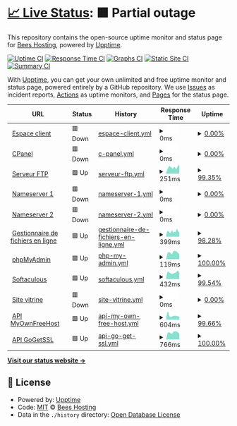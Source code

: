 # [📈 Live Status](https://status.beeshosting.eu.org): <!--live status--> **🟧 Partial outage**

This repository contains the open-source uptime monitor and status page for [Bees Hosting](www.beeshosting.fr), powered by [Upptime](https://github.com/upptime/upptime).

[![Uptime CI](https://github.com/Bees-Hosting/statuspage/workflows/Uptime%20CI/badge.svg)](https://github.com/Bees-Hosting/statuspage/actions?query=workflow%3A%22Uptime+CI%22)
[![Response Time CI](https://github.com/Bees-Hosting/statuspage/workflows/Response%20Time%20CI/badge.svg)](https://github.com/Bees-Hosting/statuspage/actions?query=workflow%3A%22Response+Time+CI%22)
[![Graphs CI](https://github.com/Bees-Hosting/statuspage/workflows/Graphs%20CI/badge.svg)](https://github.com/Bees-Hosting/statuspage/actions?query=workflow%3A%22Graphs+CI%22)
[![Static Site CI](https://github.com/Bees-Hosting/statuspage/workflows/Static%20Site%20CI/badge.svg)](https://github.com/Bees-Hosting/statuspage/actions?query=workflow%3A%22Static+Site+CI%22)
[![Summary CI](https://github.com/Bees-Hosting/statuspage/workflows/Summary%20CI/badge.svg)](https://github.com/Bees-Hosting/statuspage/actions?query=workflow%3A%22Summary+CI%22)

With [Upptime](https://upptime.js.org), you can get your own unlimited and free uptime monitor and status page, powered entirely by a GitHub repository. We use [Issues](https://github.com/Bees-Hosting/statuspage/issues) as incident reports, [Actions](https://github.com/Bees-Hosting/statuspage/actions) as uptime monitors, and [Pages](https://status.beeshosting.eu.org) for the status page.

<!--start: status pages-->
<!-- This summary is generated by Upptime (https://github.com/upptime/upptime) -->
<!-- Do not edit this manually, your changes will be overwritten -->
<!-- prettier-ignore -->
| URL | Status | History | Response Time | Uptime |
| --- | ------ | ------- | ------------- | ------ |
| <img alt="" src="https://icons.duckduckgo.com/ip3/my.beeshosting.eu.org.ico" height="13"> [Espace client](https://my.beeshosting.eu.org) | 🟥 Down | [espace-client.yml](https://github.com/beestechmedia/statuspage/commits/HEAD/history/espace-client.yml) | <details><summary><img alt="Response time graph" src="./graphs/espace-client/response-time-week.png" height="20"> 0ms</summary><br><a href="https://status.beeshosting.eu.org/history/espace-client"><img alt="Response time 1437" src="https://img.shields.io/endpoint?url=https%3A%2F%2Fraw.githubusercontent.com%2Fbeestechmedia%2Fstatuspage%2FHEAD%2Fapi%2Fespace-client%2Fresponse-time.json"></a><br><a href="https://status.beeshosting.eu.org/history/espace-client"><img alt="24-hour response time 0" src="https://img.shields.io/endpoint?url=https%3A%2F%2Fraw.githubusercontent.com%2Fbeestechmedia%2Fstatuspage%2FHEAD%2Fapi%2Fespace-client%2Fresponse-time-day.json"></a><br><a href="https://status.beeshosting.eu.org/history/espace-client"><img alt="7-day response time 0" src="https://img.shields.io/endpoint?url=https%3A%2F%2Fraw.githubusercontent.com%2Fbeestechmedia%2Fstatuspage%2FHEAD%2Fapi%2Fespace-client%2Fresponse-time-week.json"></a><br><a href="https://status.beeshosting.eu.org/history/espace-client"><img alt="30-day response time 0" src="https://img.shields.io/endpoint?url=https%3A%2F%2Fraw.githubusercontent.com%2Fbeestechmedia%2Fstatuspage%2FHEAD%2Fapi%2Fespace-client%2Fresponse-time-month.json"></a><br><a href="https://status.beeshosting.eu.org/history/espace-client"><img alt="1-year response time 1437" src="https://img.shields.io/endpoint?url=https%3A%2F%2Fraw.githubusercontent.com%2Fbeestechmedia%2Fstatuspage%2FHEAD%2Fapi%2Fespace-client%2Fresponse-time-year.json"></a></details> | <details><summary><a href="https://status.beeshosting.eu.org/history/espace-client">0.00%</a></summary><a href="https://status.beeshosting.eu.org/history/espace-client"><img alt="All-time uptime 47.16%" src="https://img.shields.io/endpoint?url=https%3A%2F%2Fraw.githubusercontent.com%2Fbeestechmedia%2Fstatuspage%2FHEAD%2Fapi%2Fespace-client%2Fuptime.json"></a><br><a href="https://status.beeshosting.eu.org/history/espace-client"><img alt="24-hour uptime 0.00%" src="https://img.shields.io/endpoint?url=https%3A%2F%2Fraw.githubusercontent.com%2Fbeestechmedia%2Fstatuspage%2FHEAD%2Fapi%2Fespace-client%2Fuptime-day.json"></a><br><a href="https://status.beeshosting.eu.org/history/espace-client"><img alt="7-day uptime 0.00%" src="https://img.shields.io/endpoint?url=https%3A%2F%2Fraw.githubusercontent.com%2Fbeestechmedia%2Fstatuspage%2FHEAD%2Fapi%2Fespace-client%2Fuptime-week.json"></a><br><a href="https://status.beeshosting.eu.org/history/espace-client"><img alt="30-day uptime 1.38%" src="https://img.shields.io/endpoint?url=https%3A%2F%2Fraw.githubusercontent.com%2Fbeestechmedia%2Fstatuspage%2FHEAD%2Fapi%2Fespace-client%2Fuptime-month.json"></a><br><a href="https://status.beeshosting.eu.org/history/espace-client"><img alt="1-year uptime 47.16%" src="https://img.shields.io/endpoint?url=https%3A%2F%2Fraw.githubusercontent.com%2Fbeestechmedia%2Fstatuspage%2FHEAD%2Fapi%2Fespace-client%2Fuptime-year.json"></a></details>
| <img alt="" src="https://icons.duckduckgo.com/ip3/cpanel.beeshosting.eu.org.ico" height="13"> [CPanel](https://cpanel.beeshosting.eu.org) | 🟥 Down | [c-panel.yml](https://github.com/beestechmedia/statuspage/commits/HEAD/history/c-panel.yml) | <details><summary><img alt="Response time graph" src="./graphs/c-panel/response-time-week.png" height="20"> 0ms</summary><br><a href="https://status.beeshosting.eu.org/history/c-panel"><img alt="Response time 1089" src="https://img.shields.io/endpoint?url=https%3A%2F%2Fraw.githubusercontent.com%2Fbeestechmedia%2Fstatuspage%2FHEAD%2Fapi%2Fc-panel%2Fresponse-time.json"></a><br><a href="https://status.beeshosting.eu.org/history/c-panel"><img alt="24-hour response time 0" src="https://img.shields.io/endpoint?url=https%3A%2F%2Fraw.githubusercontent.com%2Fbeestechmedia%2Fstatuspage%2FHEAD%2Fapi%2Fc-panel%2Fresponse-time-day.json"></a><br><a href="https://status.beeshosting.eu.org/history/c-panel"><img alt="7-day response time 0" src="https://img.shields.io/endpoint?url=https%3A%2F%2Fraw.githubusercontent.com%2Fbeestechmedia%2Fstatuspage%2FHEAD%2Fapi%2Fc-panel%2Fresponse-time-week.json"></a><br><a href="https://status.beeshosting.eu.org/history/c-panel"><img alt="30-day response time 0" src="https://img.shields.io/endpoint?url=https%3A%2F%2Fraw.githubusercontent.com%2Fbeestechmedia%2Fstatuspage%2FHEAD%2Fapi%2Fc-panel%2Fresponse-time-month.json"></a><br><a href="https://status.beeshosting.eu.org/history/c-panel"><img alt="1-year response time 1089" src="https://img.shields.io/endpoint?url=https%3A%2F%2Fraw.githubusercontent.com%2Fbeestechmedia%2Fstatuspage%2FHEAD%2Fapi%2Fc-panel%2Fresponse-time-year.json"></a></details> | <details><summary><a href="https://status.beeshosting.eu.org/history/c-panel">0.00%</a></summary><a href="https://status.beeshosting.eu.org/history/c-panel"><img alt="All-time uptime 50.04%" src="https://img.shields.io/endpoint?url=https%3A%2F%2Fraw.githubusercontent.com%2Fbeestechmedia%2Fstatuspage%2FHEAD%2Fapi%2Fc-panel%2Fuptime.json"></a><br><a href="https://status.beeshosting.eu.org/history/c-panel"><img alt="24-hour uptime 0.00%" src="https://img.shields.io/endpoint?url=https%3A%2F%2Fraw.githubusercontent.com%2Fbeestechmedia%2Fstatuspage%2FHEAD%2Fapi%2Fc-panel%2Fuptime-day.json"></a><br><a href="https://status.beeshosting.eu.org/history/c-panel"><img alt="7-day uptime 0.00%" src="https://img.shields.io/endpoint?url=https%3A%2F%2Fraw.githubusercontent.com%2Fbeestechmedia%2Fstatuspage%2FHEAD%2Fapi%2Fc-panel%2Fuptime-week.json"></a><br><a href="https://status.beeshosting.eu.org/history/c-panel"><img alt="30-day uptime 1.38%" src="https://img.shields.io/endpoint?url=https%3A%2F%2Fraw.githubusercontent.com%2Fbeestechmedia%2Fstatuspage%2FHEAD%2Fapi%2Fc-panel%2Fuptime-month.json"></a><br><a href="https://status.beeshosting.eu.org/history/c-panel"><img alt="1-year uptime 50.04%" src="https://img.shields.io/endpoint?url=https%3A%2F%2Fraw.githubusercontent.com%2Fbeestechmedia%2Fstatuspage%2FHEAD%2Fapi%2Fc-panel%2Fuptime-year.json"></a></details>
| <img alt="" src="https://icons.duckduckgo.com/ip3/null.ico" height="13"> [Serveur FTP](ftpupload.net) | 🟩 Up | [serveur-ftp.yml](https://github.com/beestechmedia/statuspage/commits/HEAD/history/serveur-ftp.yml) | <details><summary><img alt="Response time graph" src="./graphs/serveur-ftp/response-time-week.png" height="20"> 251ms</summary><br><a href="https://status.beeshosting.eu.org/history/serveur-ftp"><img alt="Response time 252" src="https://img.shields.io/endpoint?url=https%3A%2F%2Fraw.githubusercontent.com%2Fbeestechmedia%2Fstatuspage%2FHEAD%2Fapi%2Fserveur-ftp%2Fresponse-time.json"></a><br><a href="https://status.beeshosting.eu.org/history/serveur-ftp"><img alt="24-hour response time 347" src="https://img.shields.io/endpoint?url=https%3A%2F%2Fraw.githubusercontent.com%2Fbeestechmedia%2Fstatuspage%2FHEAD%2Fapi%2Fserveur-ftp%2Fresponse-time-day.json"></a><br><a href="https://status.beeshosting.eu.org/history/serveur-ftp"><img alt="7-day response time 251" src="https://img.shields.io/endpoint?url=https%3A%2F%2Fraw.githubusercontent.com%2Fbeestechmedia%2Fstatuspage%2FHEAD%2Fapi%2Fserveur-ftp%2Fresponse-time-week.json"></a><br><a href="https://status.beeshosting.eu.org/history/serveur-ftp"><img alt="30-day response time 257" src="https://img.shields.io/endpoint?url=https%3A%2F%2Fraw.githubusercontent.com%2Fbeestechmedia%2Fstatuspage%2FHEAD%2Fapi%2Fserveur-ftp%2Fresponse-time-month.json"></a><br><a href="https://status.beeshosting.eu.org/history/serveur-ftp"><img alt="1-year response time 252" src="https://img.shields.io/endpoint?url=https%3A%2F%2Fraw.githubusercontent.com%2Fbeestechmedia%2Fstatuspage%2FHEAD%2Fapi%2Fserveur-ftp%2Fresponse-time-year.json"></a></details> | <details><summary><a href="https://status.beeshosting.eu.org/history/serveur-ftp">99.35%</a></summary><a href="https://status.beeshosting.eu.org/history/serveur-ftp"><img alt="All-time uptime 99.76%" src="https://img.shields.io/endpoint?url=https%3A%2F%2Fraw.githubusercontent.com%2Fbeestechmedia%2Fstatuspage%2FHEAD%2Fapi%2Fserveur-ftp%2Fuptime.json"></a><br><a href="https://status.beeshosting.eu.org/history/serveur-ftp"><img alt="24-hour uptime 100.00%" src="https://img.shields.io/endpoint?url=https%3A%2F%2Fraw.githubusercontent.com%2Fbeestechmedia%2Fstatuspage%2FHEAD%2Fapi%2Fserveur-ftp%2Fuptime-day.json"></a><br><a href="https://status.beeshosting.eu.org/history/serveur-ftp"><img alt="7-day uptime 99.35%" src="https://img.shields.io/endpoint?url=https%3A%2F%2Fraw.githubusercontent.com%2Fbeestechmedia%2Fstatuspage%2FHEAD%2Fapi%2Fserveur-ftp%2Fuptime-week.json"></a><br><a href="https://status.beeshosting.eu.org/history/serveur-ftp"><img alt="30-day uptime 99.85%" src="https://img.shields.io/endpoint?url=https%3A%2F%2Fraw.githubusercontent.com%2Fbeestechmedia%2Fstatuspage%2FHEAD%2Fapi%2Fserveur-ftp%2Fuptime-month.json"></a><br><a href="https://status.beeshosting.eu.org/history/serveur-ftp"><img alt="1-year uptime 99.76%" src="https://img.shields.io/endpoint?url=https%3A%2F%2Fraw.githubusercontent.com%2Fbeestechmedia%2Fstatuspage%2FHEAD%2Fapi%2Fserveur-ftp%2Fuptime-year.json"></a></details>
| <img alt="" src="https://icons.duckduckgo.com/ip3/null.ico" height="13"> [Nameserver 1](ns1.bs.cluster.ws) | 🟥 Down | [nameserver-1.yml](https://github.com/beestechmedia/statuspage/commits/HEAD/history/nameserver-1.yml) | <details><summary><img alt="Response time graph" src="./graphs/nameserver-1/response-time-week.png" height="20"> 0ms</summary><br><a href="https://status.beeshosting.eu.org/history/nameserver-1"><img alt="Response time 191" src="https://img.shields.io/endpoint?url=https%3A%2F%2Fraw.githubusercontent.com%2Fbeestechmedia%2Fstatuspage%2FHEAD%2Fapi%2Fnameserver-1%2Fresponse-time.json"></a><br><a href="https://status.beeshosting.eu.org/history/nameserver-1"><img alt="24-hour response time 0" src="https://img.shields.io/endpoint?url=https%3A%2F%2Fraw.githubusercontent.com%2Fbeestechmedia%2Fstatuspage%2FHEAD%2Fapi%2Fnameserver-1%2Fresponse-time-day.json"></a><br><a href="https://status.beeshosting.eu.org/history/nameserver-1"><img alt="7-day response time 0" src="https://img.shields.io/endpoint?url=https%3A%2F%2Fraw.githubusercontent.com%2Fbeestechmedia%2Fstatuspage%2FHEAD%2Fapi%2Fnameserver-1%2Fresponse-time-week.json"></a><br><a href="https://status.beeshosting.eu.org/history/nameserver-1"><img alt="30-day response time 0" src="https://img.shields.io/endpoint?url=https%3A%2F%2Fraw.githubusercontent.com%2Fbeestechmedia%2Fstatuspage%2FHEAD%2Fapi%2Fnameserver-1%2Fresponse-time-month.json"></a><br><a href="https://status.beeshosting.eu.org/history/nameserver-1"><img alt="1-year response time 191" src="https://img.shields.io/endpoint?url=https%3A%2F%2Fraw.githubusercontent.com%2Fbeestechmedia%2Fstatuspage%2FHEAD%2Fapi%2Fnameserver-1%2Fresponse-time-year.json"></a></details> | <details><summary><a href="https://status.beeshosting.eu.org/history/nameserver-1">0.00%</a></summary><a href="https://status.beeshosting.eu.org/history/nameserver-1"><img alt="All-time uptime 47.57%" src="https://img.shields.io/endpoint?url=https%3A%2F%2Fraw.githubusercontent.com%2Fbeestechmedia%2Fstatuspage%2FHEAD%2Fapi%2Fnameserver-1%2Fuptime.json"></a><br><a href="https://status.beeshosting.eu.org/history/nameserver-1"><img alt="24-hour uptime 0.00%" src="https://img.shields.io/endpoint?url=https%3A%2F%2Fraw.githubusercontent.com%2Fbeestechmedia%2Fstatuspage%2FHEAD%2Fapi%2Fnameserver-1%2Fuptime-day.json"></a><br><a href="https://status.beeshosting.eu.org/history/nameserver-1"><img alt="7-day uptime 0.00%" src="https://img.shields.io/endpoint?url=https%3A%2F%2Fraw.githubusercontent.com%2Fbeestechmedia%2Fstatuspage%2FHEAD%2Fapi%2Fnameserver-1%2Fuptime-week.json"></a><br><a href="https://status.beeshosting.eu.org/history/nameserver-1"><img alt="30-day uptime 1.38%" src="https://img.shields.io/endpoint?url=https%3A%2F%2Fraw.githubusercontent.com%2Fbeestechmedia%2Fstatuspage%2FHEAD%2Fapi%2Fnameserver-1%2Fuptime-month.json"></a><br><a href="https://status.beeshosting.eu.org/history/nameserver-1"><img alt="1-year uptime 47.57%" src="https://img.shields.io/endpoint?url=https%3A%2F%2Fraw.githubusercontent.com%2Fbeestechmedia%2Fstatuspage%2FHEAD%2Fapi%2Fnameserver-1%2Fuptime-year.json"></a></details>
| <img alt="" src="https://icons.duckduckgo.com/ip3/null.ico" height="13"> [Nameserver 2](ns2.bs.cluster.ws) | 🟥 Down | [nameserver-2.yml](https://github.com/beestechmedia/statuspage/commits/HEAD/history/nameserver-2.yml) | <details><summary><img alt="Response time graph" src="./graphs/nameserver-2/response-time-week.png" height="20"> 0ms</summary><br><a href="https://status.beeshosting.eu.org/history/nameserver-2"><img alt="Response time 172" src="https://img.shields.io/endpoint?url=https%3A%2F%2Fraw.githubusercontent.com%2Fbeestechmedia%2Fstatuspage%2FHEAD%2Fapi%2Fnameserver-2%2Fresponse-time.json"></a><br><a href="https://status.beeshosting.eu.org/history/nameserver-2"><img alt="24-hour response time 0" src="https://img.shields.io/endpoint?url=https%3A%2F%2Fraw.githubusercontent.com%2Fbeestechmedia%2Fstatuspage%2FHEAD%2Fapi%2Fnameserver-2%2Fresponse-time-day.json"></a><br><a href="https://status.beeshosting.eu.org/history/nameserver-2"><img alt="7-day response time 0" src="https://img.shields.io/endpoint?url=https%3A%2F%2Fraw.githubusercontent.com%2Fbeestechmedia%2Fstatuspage%2FHEAD%2Fapi%2Fnameserver-2%2Fresponse-time-week.json"></a><br><a href="https://status.beeshosting.eu.org/history/nameserver-2"><img alt="30-day response time 0" src="https://img.shields.io/endpoint?url=https%3A%2F%2Fraw.githubusercontent.com%2Fbeestechmedia%2Fstatuspage%2FHEAD%2Fapi%2Fnameserver-2%2Fresponse-time-month.json"></a><br><a href="https://status.beeshosting.eu.org/history/nameserver-2"><img alt="1-year response time 172" src="https://img.shields.io/endpoint?url=https%3A%2F%2Fraw.githubusercontent.com%2Fbeestechmedia%2Fstatuspage%2FHEAD%2Fapi%2Fnameserver-2%2Fresponse-time-year.json"></a></details> | <details><summary><a href="https://status.beeshosting.eu.org/history/nameserver-2">0.00%</a></summary><a href="https://status.beeshosting.eu.org/history/nameserver-2"><img alt="All-time uptime 47.56%" src="https://img.shields.io/endpoint?url=https%3A%2F%2Fraw.githubusercontent.com%2Fbeestechmedia%2Fstatuspage%2FHEAD%2Fapi%2Fnameserver-2%2Fuptime.json"></a><br><a href="https://status.beeshosting.eu.org/history/nameserver-2"><img alt="24-hour uptime 0.00%" src="https://img.shields.io/endpoint?url=https%3A%2F%2Fraw.githubusercontent.com%2Fbeestechmedia%2Fstatuspage%2FHEAD%2Fapi%2Fnameserver-2%2Fuptime-day.json"></a><br><a href="https://status.beeshosting.eu.org/history/nameserver-2"><img alt="7-day uptime 0.00%" src="https://img.shields.io/endpoint?url=https%3A%2F%2Fraw.githubusercontent.com%2Fbeestechmedia%2Fstatuspage%2FHEAD%2Fapi%2Fnameserver-2%2Fuptime-week.json"></a><br><a href="https://status.beeshosting.eu.org/history/nameserver-2"><img alt="30-day uptime 1.38%" src="https://img.shields.io/endpoint?url=https%3A%2F%2Fraw.githubusercontent.com%2Fbeestechmedia%2Fstatuspage%2FHEAD%2Fapi%2Fnameserver-2%2Fuptime-month.json"></a><br><a href="https://status.beeshosting.eu.org/history/nameserver-2"><img alt="1-year uptime 47.56%" src="https://img.shields.io/endpoint?url=https%3A%2F%2Fraw.githubusercontent.com%2Fbeestechmedia%2Fstatuspage%2FHEAD%2Fapi%2Fnameserver-2%2Fuptime-year.json"></a></details>
| <img alt="" src="https://icons.duckduckgo.com/ip3/filemanager.ai.ico" height="13"> [Gestionnaire de fichiers en ligne](https://filemanager.ai/new/) | 🟩 Up | [gestionnaire-de-fichiers-en-ligne.yml](https://github.com/beestechmedia/statuspage/commits/HEAD/history/gestionnaire-de-fichiers-en-ligne.yml) | <details><summary><img alt="Response time graph" src="./graphs/gestionnaire-de-fichiers-en-ligne/response-time-week.png" height="20"> 399ms</summary><br><a href="https://status.beeshosting.eu.org/history/gestionnaire-de-fichiers-en-ligne"><img alt="Response time 753" src="https://img.shields.io/endpoint?url=https%3A%2F%2Fraw.githubusercontent.com%2Fbeestechmedia%2Fstatuspage%2FHEAD%2Fapi%2Fgestionnaire-de-fichiers-en-ligne%2Fresponse-time.json"></a><br><a href="https://status.beeshosting.eu.org/history/gestionnaire-de-fichiers-en-ligne"><img alt="24-hour response time 343" src="https://img.shields.io/endpoint?url=https%3A%2F%2Fraw.githubusercontent.com%2Fbeestechmedia%2Fstatuspage%2FHEAD%2Fapi%2Fgestionnaire-de-fichiers-en-ligne%2Fresponse-time-day.json"></a><br><a href="https://status.beeshosting.eu.org/history/gestionnaire-de-fichiers-en-ligne"><img alt="7-day response time 399" src="https://img.shields.io/endpoint?url=https%3A%2F%2Fraw.githubusercontent.com%2Fbeestechmedia%2Fstatuspage%2FHEAD%2Fapi%2Fgestionnaire-de-fichiers-en-ligne%2Fresponse-time-week.json"></a><br><a href="https://status.beeshosting.eu.org/history/gestionnaire-de-fichiers-en-ligne"><img alt="30-day response time 395" src="https://img.shields.io/endpoint?url=https%3A%2F%2Fraw.githubusercontent.com%2Fbeestechmedia%2Fstatuspage%2FHEAD%2Fapi%2Fgestionnaire-de-fichiers-en-ligne%2Fresponse-time-month.json"></a><br><a href="https://status.beeshosting.eu.org/history/gestionnaire-de-fichiers-en-ligne"><img alt="1-year response time 753" src="https://img.shields.io/endpoint?url=https%3A%2F%2Fraw.githubusercontent.com%2Fbeestechmedia%2Fstatuspage%2FHEAD%2Fapi%2Fgestionnaire-de-fichiers-en-ligne%2Fresponse-time-year.json"></a></details> | <details><summary><a href="https://status.beeshosting.eu.org/history/gestionnaire-de-fichiers-en-ligne">98.28%</a></summary><a href="https://status.beeshosting.eu.org/history/gestionnaire-de-fichiers-en-ligne"><img alt="All-time uptime 99.15%" src="https://img.shields.io/endpoint?url=https%3A%2F%2Fraw.githubusercontent.com%2Fbeestechmedia%2Fstatuspage%2FHEAD%2Fapi%2Fgestionnaire-de-fichiers-en-ligne%2Fuptime.json"></a><br><a href="https://status.beeshosting.eu.org/history/gestionnaire-de-fichiers-en-ligne"><img alt="24-hour uptime 100.00%" src="https://img.shields.io/endpoint?url=https%3A%2F%2Fraw.githubusercontent.com%2Fbeestechmedia%2Fstatuspage%2FHEAD%2Fapi%2Fgestionnaire-de-fichiers-en-ligne%2Fuptime-day.json"></a><br><a href="https://status.beeshosting.eu.org/history/gestionnaire-de-fichiers-en-ligne"><img alt="7-day uptime 98.28%" src="https://img.shields.io/endpoint?url=https%3A%2F%2Fraw.githubusercontent.com%2Fbeestechmedia%2Fstatuspage%2FHEAD%2Fapi%2Fgestionnaire-de-fichiers-en-ligne%2Fuptime-week.json"></a><br><a href="https://status.beeshosting.eu.org/history/gestionnaire-de-fichiers-en-ligne"><img alt="30-day uptime 99.46%" src="https://img.shields.io/endpoint?url=https%3A%2F%2Fraw.githubusercontent.com%2Fbeestechmedia%2Fstatuspage%2FHEAD%2Fapi%2Fgestionnaire-de-fichiers-en-ligne%2Fuptime-month.json"></a><br><a href="https://status.beeshosting.eu.org/history/gestionnaire-de-fichiers-en-ligne"><img alt="1-year uptime 99.15%" src="https://img.shields.io/endpoint?url=https%3A%2F%2Fraw.githubusercontent.com%2Fbeestechmedia%2Fstatuspage%2FHEAD%2Fapi%2Fgestionnaire-de-fichiers-en-ligne%2Fuptime-year.json"></a></details>
| <img alt="" src="https://icons.duckduckgo.com/ip3/null.ico" height="13"> [phpMyAdmin](185.27.134.10) | 🟩 Up | [php-my-admin.yml](https://github.com/beestechmedia/statuspage/commits/HEAD/history/php-my-admin.yml) | <details><summary><img alt="Response time graph" src="./graphs/php-my-admin/response-time-week.png" height="20"> 119ms</summary><br><a href="https://status.beeshosting.eu.org/history/php-my-admin"><img alt="Response time 116" src="https://img.shields.io/endpoint?url=https%3A%2F%2Fraw.githubusercontent.com%2Fbeestechmedia%2Fstatuspage%2FHEAD%2Fapi%2Fphp-my-admin%2Fresponse-time.json"></a><br><a href="https://status.beeshosting.eu.org/history/php-my-admin"><img alt="24-hour response time 89" src="https://img.shields.io/endpoint?url=https%3A%2F%2Fraw.githubusercontent.com%2Fbeestechmedia%2Fstatuspage%2FHEAD%2Fapi%2Fphp-my-admin%2Fresponse-time-day.json"></a><br><a href="https://status.beeshosting.eu.org/history/php-my-admin"><img alt="7-day response time 119" src="https://img.shields.io/endpoint?url=https%3A%2F%2Fraw.githubusercontent.com%2Fbeestechmedia%2Fstatuspage%2FHEAD%2Fapi%2Fphp-my-admin%2Fresponse-time-week.json"></a><br><a href="https://status.beeshosting.eu.org/history/php-my-admin"><img alt="30-day response time 118" src="https://img.shields.io/endpoint?url=https%3A%2F%2Fraw.githubusercontent.com%2Fbeestechmedia%2Fstatuspage%2FHEAD%2Fapi%2Fphp-my-admin%2Fresponse-time-month.json"></a><br><a href="https://status.beeshosting.eu.org/history/php-my-admin"><img alt="1-year response time 116" src="https://img.shields.io/endpoint?url=https%3A%2F%2Fraw.githubusercontent.com%2Fbeestechmedia%2Fstatuspage%2FHEAD%2Fapi%2Fphp-my-admin%2Fresponse-time-year.json"></a></details> | <details><summary><a href="https://status.beeshosting.eu.org/history/php-my-admin">100.00%</a></summary><a href="https://status.beeshosting.eu.org/history/php-my-admin"><img alt="All-time uptime 99.88%" src="https://img.shields.io/endpoint?url=https%3A%2F%2Fraw.githubusercontent.com%2Fbeestechmedia%2Fstatuspage%2FHEAD%2Fapi%2Fphp-my-admin%2Fuptime.json"></a><br><a href="https://status.beeshosting.eu.org/history/php-my-admin"><img alt="24-hour uptime 100.00%" src="https://img.shields.io/endpoint?url=https%3A%2F%2Fraw.githubusercontent.com%2Fbeestechmedia%2Fstatuspage%2FHEAD%2Fapi%2Fphp-my-admin%2Fuptime-day.json"></a><br><a href="https://status.beeshosting.eu.org/history/php-my-admin"><img alt="7-day uptime 100.00%" src="https://img.shields.io/endpoint?url=https%3A%2F%2Fraw.githubusercontent.com%2Fbeestechmedia%2Fstatuspage%2FHEAD%2Fapi%2Fphp-my-admin%2Fuptime-week.json"></a><br><a href="https://status.beeshosting.eu.org/history/php-my-admin"><img alt="30-day uptime 100.00%" src="https://img.shields.io/endpoint?url=https%3A%2F%2Fraw.githubusercontent.com%2Fbeestechmedia%2Fstatuspage%2FHEAD%2Fapi%2Fphp-my-admin%2Fuptime-month.json"></a><br><a href="https://status.beeshosting.eu.org/history/php-my-admin"><img alt="1-year uptime 99.88%" src="https://img.shields.io/endpoint?url=https%3A%2F%2Fraw.githubusercontent.com%2Fbeestechmedia%2Fstatuspage%2FHEAD%2Fapi%2Fphp-my-admin%2Fuptime-year.json"></a></details>
| <img alt="" src="https://icons.duckduckgo.com/ip3/null.ico" height="13"> [Softaculous](sv1.scriptinstall.rocks) | 🟩 Up | [softaculous.yml](https://github.com/beestechmedia/statuspage/commits/HEAD/history/softaculous.yml) | <details><summary><img alt="Response time graph" src="./graphs/softaculous/response-time-week.png" height="20"> 432ms</summary><br><a href="https://status.beeshosting.eu.org/history/softaculous"><img alt="Response time 472" src="https://img.shields.io/endpoint?url=https%3A%2F%2Fraw.githubusercontent.com%2Fbeestechmedia%2Fstatuspage%2FHEAD%2Fapi%2Fsoftaculous%2Fresponse-time.json"></a><br><a href="https://status.beeshosting.eu.org/history/softaculous"><img alt="24-hour response time 401" src="https://img.shields.io/endpoint?url=https%3A%2F%2Fraw.githubusercontent.com%2Fbeestechmedia%2Fstatuspage%2FHEAD%2Fapi%2Fsoftaculous%2Fresponse-time-day.json"></a><br><a href="https://status.beeshosting.eu.org/history/softaculous"><img alt="7-day response time 432" src="https://img.shields.io/endpoint?url=https%3A%2F%2Fraw.githubusercontent.com%2Fbeestechmedia%2Fstatuspage%2FHEAD%2Fapi%2Fsoftaculous%2Fresponse-time-week.json"></a><br><a href="https://status.beeshosting.eu.org/history/softaculous"><img alt="30-day response time 447" src="https://img.shields.io/endpoint?url=https%3A%2F%2Fraw.githubusercontent.com%2Fbeestechmedia%2Fstatuspage%2FHEAD%2Fapi%2Fsoftaculous%2Fresponse-time-month.json"></a><br><a href="https://status.beeshosting.eu.org/history/softaculous"><img alt="1-year response time 472" src="https://img.shields.io/endpoint?url=https%3A%2F%2Fraw.githubusercontent.com%2Fbeestechmedia%2Fstatuspage%2FHEAD%2Fapi%2Fsoftaculous%2Fresponse-time-year.json"></a></details> | <details><summary><a href="https://status.beeshosting.eu.org/history/softaculous">99.54%</a></summary><a href="https://status.beeshosting.eu.org/history/softaculous"><img alt="All-time uptime 99.71%" src="https://img.shields.io/endpoint?url=https%3A%2F%2Fraw.githubusercontent.com%2Fbeestechmedia%2Fstatuspage%2FHEAD%2Fapi%2Fsoftaculous%2Fuptime.json"></a><br><a href="https://status.beeshosting.eu.org/history/softaculous"><img alt="24-hour uptime 100.00%" src="https://img.shields.io/endpoint?url=https%3A%2F%2Fraw.githubusercontent.com%2Fbeestechmedia%2Fstatuspage%2FHEAD%2Fapi%2Fsoftaculous%2Fuptime-day.json"></a><br><a href="https://status.beeshosting.eu.org/history/softaculous"><img alt="7-day uptime 99.54%" src="https://img.shields.io/endpoint?url=https%3A%2F%2Fraw.githubusercontent.com%2Fbeestechmedia%2Fstatuspage%2FHEAD%2Fapi%2Fsoftaculous%2Fuptime-week.json"></a><br><a href="https://status.beeshosting.eu.org/history/softaculous"><img alt="30-day uptime 99.85%" src="https://img.shields.io/endpoint?url=https%3A%2F%2Fraw.githubusercontent.com%2Fbeestechmedia%2Fstatuspage%2FHEAD%2Fapi%2Fsoftaculous%2Fuptime-month.json"></a><br><a href="https://status.beeshosting.eu.org/history/softaculous"><img alt="1-year uptime 99.71%" src="https://img.shields.io/endpoint?url=https%3A%2F%2Fraw.githubusercontent.com%2Fbeestechmedia%2Fstatuspage%2FHEAD%2Fapi%2Fsoftaculous%2Fuptime-year.json"></a></details>
| <img alt="" src="https://icons.duckduckgo.com/ip3/beeshosting.eu.org.ico" height="13"> [Site vitrine](https://beeshosting.eu.org/) | 🟥 Down | [site-vitrine.yml](https://github.com/beestechmedia/statuspage/commits/HEAD/history/site-vitrine.yml) | <details><summary><img alt="Response time graph" src="./graphs/site-vitrine/response-time-week.png" height="20"> 0ms</summary><br><a href="https://status.beeshosting.eu.org/history/site-vitrine"><img alt="Response time 760" src="https://img.shields.io/endpoint?url=https%3A%2F%2Fraw.githubusercontent.com%2Fbeestechmedia%2Fstatuspage%2FHEAD%2Fapi%2Fsite-vitrine%2Fresponse-time.json"></a><br><a href="https://status.beeshosting.eu.org/history/site-vitrine"><img alt="24-hour response time 0" src="https://img.shields.io/endpoint?url=https%3A%2F%2Fraw.githubusercontent.com%2Fbeestechmedia%2Fstatuspage%2FHEAD%2Fapi%2Fsite-vitrine%2Fresponse-time-day.json"></a><br><a href="https://status.beeshosting.eu.org/history/site-vitrine"><img alt="7-day response time 0" src="https://img.shields.io/endpoint?url=https%3A%2F%2Fraw.githubusercontent.com%2Fbeestechmedia%2Fstatuspage%2FHEAD%2Fapi%2Fsite-vitrine%2Fresponse-time-week.json"></a><br><a href="https://status.beeshosting.eu.org/history/site-vitrine"><img alt="30-day response time 0" src="https://img.shields.io/endpoint?url=https%3A%2F%2Fraw.githubusercontent.com%2Fbeestechmedia%2Fstatuspage%2FHEAD%2Fapi%2Fsite-vitrine%2Fresponse-time-month.json"></a><br><a href="https://status.beeshosting.eu.org/history/site-vitrine"><img alt="1-year response time 760" src="https://img.shields.io/endpoint?url=https%3A%2F%2Fraw.githubusercontent.com%2Fbeestechmedia%2Fstatuspage%2FHEAD%2Fapi%2Fsite-vitrine%2Fresponse-time-year.json"></a></details> | <details><summary><a href="https://status.beeshosting.eu.org/history/site-vitrine">0.00%</a></summary><a href="https://status.beeshosting.eu.org/history/site-vitrine"><img alt="All-time uptime 62.29%" src="https://img.shields.io/endpoint?url=https%3A%2F%2Fraw.githubusercontent.com%2Fbeestechmedia%2Fstatuspage%2FHEAD%2Fapi%2Fsite-vitrine%2Fuptime.json"></a><br><a href="https://status.beeshosting.eu.org/history/site-vitrine"><img alt="24-hour uptime 0.00%" src="https://img.shields.io/endpoint?url=https%3A%2F%2Fraw.githubusercontent.com%2Fbeestechmedia%2Fstatuspage%2FHEAD%2Fapi%2Fsite-vitrine%2Fuptime-day.json"></a><br><a href="https://status.beeshosting.eu.org/history/site-vitrine"><img alt="7-day uptime 0.00%" src="https://img.shields.io/endpoint?url=https%3A%2F%2Fraw.githubusercontent.com%2Fbeestechmedia%2Fstatuspage%2FHEAD%2Fapi%2Fsite-vitrine%2Fuptime-week.json"></a><br><a href="https://status.beeshosting.eu.org/history/site-vitrine"><img alt="30-day uptime 1.38%" src="https://img.shields.io/endpoint?url=https%3A%2F%2Fraw.githubusercontent.com%2Fbeestechmedia%2Fstatuspage%2FHEAD%2Fapi%2Fsite-vitrine%2Fuptime-month.json"></a><br><a href="https://status.beeshosting.eu.org/history/site-vitrine"><img alt="1-year uptime 62.29%" src="https://img.shields.io/endpoint?url=https%3A%2F%2Fraw.githubusercontent.com%2Fbeestechmedia%2Fstatuspage%2FHEAD%2Fapi%2Fsite-vitrine%2Fuptime-year.json"></a></details>
| <img alt="" src="https://icons.duckduckgo.com/ip3/panel.myownfreehost.net.ico" height="13"> [API MyOwnFreeHost](https://panel.myownfreehost.net/xml-api/) | 🟩 Up | [api-my-own-free-host.yml](https://github.com/beestechmedia/statuspage/commits/HEAD/history/api-my-own-free-host.yml) | <details><summary><img alt="Response time graph" src="./graphs/api-my-own-free-host/response-time-week.png" height="20"> 604ms</summary><br><a href="https://status.beeshosting.eu.org/history/api-my-own-free-host"><img alt="Response time 800" src="https://img.shields.io/endpoint?url=https%3A%2F%2Fraw.githubusercontent.com%2Fbeestechmedia%2Fstatuspage%2FHEAD%2Fapi%2Fapi-my-own-free-host%2Fresponse-time.json"></a><br><a href="https://status.beeshosting.eu.org/history/api-my-own-free-host"><img alt="24-hour response time 471" src="https://img.shields.io/endpoint?url=https%3A%2F%2Fraw.githubusercontent.com%2Fbeestechmedia%2Fstatuspage%2FHEAD%2Fapi%2Fapi-my-own-free-host%2Fresponse-time-day.json"></a><br><a href="https://status.beeshosting.eu.org/history/api-my-own-free-host"><img alt="7-day response time 604" src="https://img.shields.io/endpoint?url=https%3A%2F%2Fraw.githubusercontent.com%2Fbeestechmedia%2Fstatuspage%2FHEAD%2Fapi%2Fapi-my-own-free-host%2Fresponse-time-week.json"></a><br><a href="https://status.beeshosting.eu.org/history/api-my-own-free-host"><img alt="30-day response time 806" src="https://img.shields.io/endpoint?url=https%3A%2F%2Fraw.githubusercontent.com%2Fbeestechmedia%2Fstatuspage%2FHEAD%2Fapi%2Fapi-my-own-free-host%2Fresponse-time-month.json"></a><br><a href="https://status.beeshosting.eu.org/history/api-my-own-free-host"><img alt="1-year response time 800" src="https://img.shields.io/endpoint?url=https%3A%2F%2Fraw.githubusercontent.com%2Fbeestechmedia%2Fstatuspage%2FHEAD%2Fapi%2Fapi-my-own-free-host%2Fresponse-time-year.json"></a></details> | <details><summary><a href="https://status.beeshosting.eu.org/history/api-my-own-free-host">99.66%</a></summary><a href="https://status.beeshosting.eu.org/history/api-my-own-free-host"><img alt="All-time uptime 99.73%" src="https://img.shields.io/endpoint?url=https%3A%2F%2Fraw.githubusercontent.com%2Fbeestechmedia%2Fstatuspage%2FHEAD%2Fapi%2Fapi-my-own-free-host%2Fuptime.json"></a><br><a href="https://status.beeshosting.eu.org/history/api-my-own-free-host"><img alt="24-hour uptime 100.00%" src="https://img.shields.io/endpoint?url=https%3A%2F%2Fraw.githubusercontent.com%2Fbeestechmedia%2Fstatuspage%2FHEAD%2Fapi%2Fapi-my-own-free-host%2Fuptime-day.json"></a><br><a href="https://status.beeshosting.eu.org/history/api-my-own-free-host"><img alt="7-day uptime 99.66%" src="https://img.shields.io/endpoint?url=https%3A%2F%2Fraw.githubusercontent.com%2Fbeestechmedia%2Fstatuspage%2FHEAD%2Fapi%2Fapi-my-own-free-host%2Fuptime-week.json"></a><br><a href="https://status.beeshosting.eu.org/history/api-my-own-free-host"><img alt="30-day uptime 98.11%" src="https://img.shields.io/endpoint?url=https%3A%2F%2Fraw.githubusercontent.com%2Fbeestechmedia%2Fstatuspage%2FHEAD%2Fapi%2Fapi-my-own-free-host%2Fuptime-month.json"></a><br><a href="https://status.beeshosting.eu.org/history/api-my-own-free-host"><img alt="1-year uptime 99.73%" src="https://img.shields.io/endpoint?url=https%3A%2F%2Fraw.githubusercontent.com%2Fbeestechmedia%2Fstatuspage%2FHEAD%2Fapi%2Fapi-my-own-free-host%2Fuptime-year.json"></a></details>
| <img alt="" src="https://icons.duckduckgo.com/ip3/my.gogetssl.com.ico" height="13"> [API GoGetSSL](https://my.gogetssl.com/api/) | 🟩 Up | [api-go-get-ssl.yml](https://github.com/beestechmedia/statuspage/commits/HEAD/history/api-go-get-ssl.yml) | <details><summary><img alt="Response time graph" src="./graphs/api-go-get-ssl/response-time-week.png" height="20"> 766ms</summary><br><a href="https://status.beeshosting.eu.org/history/api-go-get-ssl"><img alt="Response time 566" src="https://img.shields.io/endpoint?url=https%3A%2F%2Fraw.githubusercontent.com%2Fbeestechmedia%2Fstatuspage%2FHEAD%2Fapi%2Fapi-go-get-ssl%2Fresponse-time.json"></a><br><a href="https://status.beeshosting.eu.org/history/api-go-get-ssl"><img alt="24-hour response time 630" src="https://img.shields.io/endpoint?url=https%3A%2F%2Fraw.githubusercontent.com%2Fbeestechmedia%2Fstatuspage%2FHEAD%2Fapi%2Fapi-go-get-ssl%2Fresponse-time-day.json"></a><br><a href="https://status.beeshosting.eu.org/history/api-go-get-ssl"><img alt="7-day response time 766" src="https://img.shields.io/endpoint?url=https%3A%2F%2Fraw.githubusercontent.com%2Fbeestechmedia%2Fstatuspage%2FHEAD%2Fapi%2Fapi-go-get-ssl%2Fresponse-time-week.json"></a><br><a href="https://status.beeshosting.eu.org/history/api-go-get-ssl"><img alt="30-day response time 720" src="https://img.shields.io/endpoint?url=https%3A%2F%2Fraw.githubusercontent.com%2Fbeestechmedia%2Fstatuspage%2FHEAD%2Fapi%2Fapi-go-get-ssl%2Fresponse-time-month.json"></a><br><a href="https://status.beeshosting.eu.org/history/api-go-get-ssl"><img alt="1-year response time 566" src="https://img.shields.io/endpoint?url=https%3A%2F%2Fraw.githubusercontent.com%2Fbeestechmedia%2Fstatuspage%2FHEAD%2Fapi%2Fapi-go-get-ssl%2Fresponse-time-year.json"></a></details> | <details><summary><a href="https://status.beeshosting.eu.org/history/api-go-get-ssl">100.00%</a></summary><a href="https://status.beeshosting.eu.org/history/api-go-get-ssl"><img alt="All-time uptime 99.88%" src="https://img.shields.io/endpoint?url=https%3A%2F%2Fraw.githubusercontent.com%2Fbeestechmedia%2Fstatuspage%2FHEAD%2Fapi%2Fapi-go-get-ssl%2Fuptime.json"></a><br><a href="https://status.beeshosting.eu.org/history/api-go-get-ssl"><img alt="24-hour uptime 100.00%" src="https://img.shields.io/endpoint?url=https%3A%2F%2Fraw.githubusercontent.com%2Fbeestechmedia%2Fstatuspage%2FHEAD%2Fapi%2Fapi-go-get-ssl%2Fuptime-day.json"></a><br><a href="https://status.beeshosting.eu.org/history/api-go-get-ssl"><img alt="7-day uptime 100.00%" src="https://img.shields.io/endpoint?url=https%3A%2F%2Fraw.githubusercontent.com%2Fbeestechmedia%2Fstatuspage%2FHEAD%2Fapi%2Fapi-go-get-ssl%2Fuptime-week.json"></a><br><a href="https://status.beeshosting.eu.org/history/api-go-get-ssl"><img alt="30-day uptime 100.00%" src="https://img.shields.io/endpoint?url=https%3A%2F%2Fraw.githubusercontent.com%2Fbeestechmedia%2Fstatuspage%2FHEAD%2Fapi%2Fapi-go-get-ssl%2Fuptime-month.json"></a><br><a href="https://status.beeshosting.eu.org/history/api-go-get-ssl"><img alt="1-year uptime 99.88%" src="https://img.shields.io/endpoint?url=https%3A%2F%2Fraw.githubusercontent.com%2Fbeestechmedia%2Fstatuspage%2FHEAD%2Fapi%2Fapi-go-get-ssl%2Fuptime-year.json"></a></details>

<!--end: status pages-->

[**Visit our status website →**](https://status.beeshosting.eu.org)

## 📄 License

- Powered by: [Upptime](https://github.com/upptime/upptime)
- Code: [MIT](./LICENSE) © [Bees Hosting](www.beeshosting.fr)
- Data in the `./history` directory: [Open Database License](https://opendatacommons.org/licenses/odbl/1-0/)
